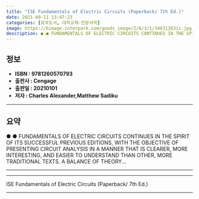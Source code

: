 ```yaml
---
title: "ISE Fundamentals of Electric Circuits (Paperback/ 7th Ed.)"
date: 2021-09-11 13:47:23
categories: [외국도서, 대학교재-전문서적]
image: https://bimage.interpark.com/goods_image/2/6/3/1/346312631s.jpg
description: ● ● FUNDAMENTALS OF ELECTRIC CIRCUITS CONTINUES IN THE SPIRIT OF ITS SUCCESSFUL PREVIOUS EDITIONS, WITH THE OBJECTIVE OF PRESENTING CIRCUIT ANALYSIS IN A MANN
---
```


## **정보**

- **ISBN : 9781260570793**
- **출판사 : Cengage**
- **출판일 : 20210101**
- **저자 : Charles Alexander,Matthew Sadiku**

------



## **요약**

●  ●  FUNDAMENTALS OF ELECTRIC CIRCUITS CONTINUES IN THE SPIRIT OF ITS SUCCESSFUL PREVIOUS EDITIONS, WITH THE OBJECTIVE OF PRESENTING CIRCUIT ANALYSIS IN A MANNER THAT IS CLEARER, MORE INTERESTING, AND EASIER TO UNDERSTAND THAN OTHER, MORE TRADITIONAL TEXTS. A BALANCE OF THEORY... 

------



------


ISE Fundamentals of Electric Circuits (Paperback/ 7th Ed.) 

------


